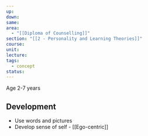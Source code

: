 ```yaml
---
up: 
down: 
same: 
area:
  - "[[Diploma of Counselling]]"
section: "[[2 - Personality and Learning Theories]]"
course: 
unit: 
lecture: 
tags:
  - concept
status:
---
```

Age 2-7 years

## Development
- Use words and pictures
- Develop sense of self - [[Ego-centric]]